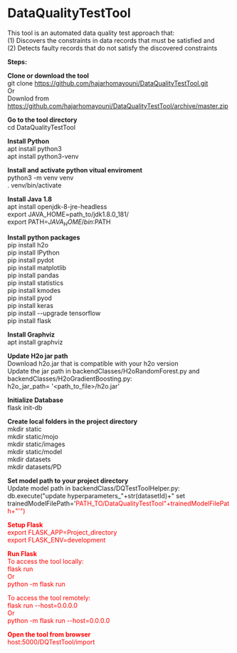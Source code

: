 # DataQualityTestTool
This tool is an automated data quality test approach that:<br/> 
(1) Discovers the constraints in data records that must be satisfied and <br/>
(2) Detects faulty records that do not satisfy the discovered constraints <br/>

**Steps:**<br/>

**Clone or download the tool**<br/>
git clone https://github.com/hajarhomayouni/DataQualityTestTool.git <br/>
Or <br/>
Downlod from https://github.com/hajarhomayouni/DataQualityTestTool/archive/master.zip <br/>

**Go to the tool directory**<br/>
cd DataQualityTestTool<br/>

**Install Python**<br/>
apt install python3<br/>
apt install python3-venv<br/>

**Install and activate python vitual enviroment**<br/>
python3 -m venv venv<br/>
. venv/bin/activate<br/>

**Install Java 1.8**<br/>
apt install openjdk-8-jre-headless<br/>
export JAVA_HOME=path_to/jdk1.8.0_181/<br/>
export PATH=$JAVA_HOME/bin:$PATH<br/>

**Install python packages**<br/>
pip install h2o<br/>
pip install IPython<br/>
pip install pydot<br/>
pip install matplotlib<br/>
pip install pandas<br/>
pip install statistics<br/>
pip install  kmodes<br/>
pip install pyod<br/>
pip install keras<br/>
pip install --upgrade tensorflow<br/>
pip install flask<br/>

**Install Graphviz**<br/>
apt install graphviz<br/>

**Update H2o jar path**</br>
Download h2o.jar that is compatible with your h2o version <br/>
Update the jar path in backendClasses/H2oRandomForest.py and backendClasses/H2oGradientBoosting.py: <br/>
h2o_jar_path= '<path_to_file>/h2o.jar'

**Initialize Database**<br/>
flask init-db<br/>

**Create local folders in the project directory**<br/>
mkdir static<br/>
mkdir static/mojo<br/>
mkdir static/images<br/>
mkdir static/model<br/>
mkdir datasets<br/>
mkdir datasets/PD<br/>

**Set model path to your project directory**<br/>
Update model path in backendClass/DQTestToolHelper.py: <br/>
db.execute("update hyperparameters_"+str(datasetId)+" 
set trainedModelFilePath='<font color="red">PATH_TO<font/>/DataQualityTestTool"+trainedModelFilePath+"'")<br/>

**Setup Flask**<br/>
export FLASK_APP=Project_directory<br/>
export FLASK_ENV=development<br/>

**Run Flask**<br/>
To access the tool locally:<br/>
flask run<br/>
Or<br/>
python -m flask run

To access the tool remotely:<br/>
flask run --host=0.0.0.0<br/>
Or<br/>
python -m flask run --host=0.0.0.0</br>

**Open the tool from browser**</br>
host:5000/DQTestTool/import
